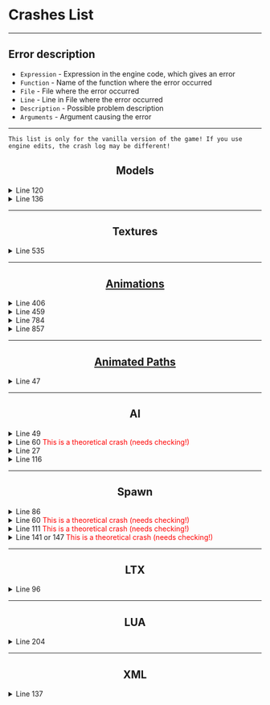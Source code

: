 # Crashes List

___

## Error description

- `Expression` - Expression in the engine code, which gives an error
- `Function` - Name of the function where the error occurred
- `File` - File where the error occurred
- `Line` - Line in File where the error occurred
- `Description` - Possible problem description
- `Arguments` - Argument causing the error

___

```admonish warning
This list is only for the vanilla version of the game! If you use engine edits, the crash log may be different!
```

## <center>Models</center>

<details>
    <summary>Line 120</summary>

```ini
[error]Expression    : \<no expression>
[error]Function      : CModelPool::Instance_Load
[error]File          : ..\xrRender\ModelPool.cpp
[error]Line          : 120
[error]Description   : fatal error
[error]Arguments     : Can't find model file ["path and file name"]
```

- Clarification: No [*.ogf](../main-folders-and-files/file-formats/models/ogf.md) model was found

- Error fixing:
  - Check that the model exists
  - Check that the paths to it are correct

</details>

<details>
    <summary>Line 136</summary>

```ini
[error]Expression    : 0
[error]Function      : attachable_hud_item::set_bone_visible
[error]File          : player_hud.cpp
[error]Line          : 136
[error]Description   : model ["path and file name"] has no bone ["bone name"]

```

- Clarification:

- Error fixing:

</details>

___

## <center>Textures</center>

<details>
    <summary>Line 535</summary>

```ini
[error]Expression    : D3DX11CreateTextureFromMemory ( HW.pDevice,S->pointer(),S->length(), &LoadInfo, 0, &pTexture2D, 0 )
[error]Function      : CRender::texture_load
[error]File          : ..\xrRenderDX10\dx10Texture.cpp
[error]Line          : 535
```

- Clarification:

- Error fixing:

</details>

___

## <center>[Animations](../main-folders-and-files/file-formats/animations/omf.md)</center>

<details>
    <summary>Line 406</summary>

```ini
[error]Expression    : \<no expression>
[error]Function      : CkinematicsAnimated::LL_PlayCycle
[error]File          : ..\xrRender\SkeletonAnimated.cpp
[error]Line          : 406
[error]Description   : fatal error
[error]Arguments     : ! MODEL: missing bone/wrong armature?: ["path and file name"]
```

- Clarification: Probably in the animation that is based on this skeleton there was no animation channel for a newly added or removed bone in the skeleton

- Error fixing:
  - Check the skeleton for bones that have been removed or added

</details>

<details>
    <summary>Line 459</summary>

```ini
[error]Expression    : M2.valid()
[error]Function      : attachable_hud_item::anim_play
[error]File          : player_hud.cpp
[error]Line          : 459
[error]Description   : model has no motion [idle]
[error]Arguments     : ["path and file name"]
```

- Clarification: No idle animation was found

- Error fixing:

</details>

<details>
    <summary>Line 784</summary>

```ini
[error]Expression    : \<no expression>
[error]Function      : CKinematicsAnimated::Load::<lambda_1d323dfa2c5eacee46e042904e528af6>::operator ()
[error]File          : ..\xrRender\SkeletonAnimated.cpp
[error]Line          : 784
[error]Description   : fatal error
[error]Arguments     : Can't find motion file ["path and file name"]
```

- Clarification: No [*.omf](../main-folders-and-files/file-formats/animations/omf.md) animation was found

- Error fixing:
  - Check that the animation exists
  - Check the correct paths to it in the Motions Reference of the model

</details>

<details>
    <summary>Line 857</summary>

```ini
[error]Expression    : m_Motions.size()
[error]Function      : CKinematicsAnimated::Load
[error]File          : ..\xrRender\SkeletonAnimated.cpp
[error]Line          : 857

section '(null)'
model 'path to model'
```

- Clarification:

- Error fixing:

</details>

___

## <center>[Animated Paths](../main-folders-and-files/file-formats/animations/anm.md)</center>

<details>
    <summary>Line 47</summary>

```ini
[error]Expression    : \<no expression>
[error]Function      : CObjectAnimator::LoadMotions
[error]File          : ObjectAnimator.cpp
[error]Line          : 47
[error]Description   : fatal error
[error]Arguments     : Can't find motion file ["path and file name"]
```

- Clarification: No [.anm](../main-folders-and-files/file-formats/animations/anm.md) file was found

- Error fixing:
  - Check that the animation exists
  - Check that the paths to it are correct

</details>

___

## <center>AI</center>

<details>
    <summary>Line 49</summary>

```ini
[error]Expression    : false
[error]Function      : CPatternFunction::vfLoadEF
[error]File          : ef_pattern.cpp
[error]Line          : 49
[error]Description   : assertion failed
```

- Clarification: No [*.efd](../main-folders-and-files/file-formats/ai/efd.md) file was found

- Error fixing:
  - Check that the [*.efd](../main-folders-and-files/file-formats/ai/efd.md) file exists

</details>

<details>
    <summary>Line 60 <font style="color: red">This is a theoretical crash (needs checking!)</font></summary>

```ini
[error]Expression    : false
[error]Function      : CPatternFunction::vfLoadEF
[error]File          : ef_pattern.cpp
[error]Line          : 60
[error]Description   : assertion failed
```

- Clarification: Not supported version of the [Evaluation Function Contructor](../modding-tools/modding-tools-ai/evaluation-function-constructor.md)

- Error fixing:
  - The [*.efd](../main-folders-and-files/file-formats/ai/efd.md) file must be generated with a supported version of the Evaluation Function Contructor

</details>

<details>
    <summary>Line 27</summary>

```ini
[error]Expression    : !NET.empty()
[error]Function      : CBaseMonster::net_Export
[error]File          : ai\Monsters\BaseMonster\base_monster_net.cpp
[error]Line          : 27
[error]Description   : assertion failed
```

- Clarification: Probably the wrong type of AI in the mutant configuration file

- Error fixing: ?

</details>

<details>
    <summary>Line 116</summary>

```ini
[error]Expression    : cross_table().header().level_guid() == level_graph().header().guid()
[error]Function      : CAI_Space::load
[error]File          : ai_space.cpp
[error]Line          : 116
[error]Description   : cross_table doesn't correspond to the AI-map
```

- Clarification:

- Error fixing:

</details>

___

## <center>Spawn</center>

<details>
    <summary>Line 86</summary>

```ini
[error]Expression    : FS.exist(file_name, "$game_spawn$", *m_spawn_name, ".spawn")
[error]Function      : CALifeSpawnRegistry::load
[error]File          : alife_spawn_registry.cpp
[error]Line          : 86
[error]Description   : Can't find spawn file:
[error]Arguments     : ["file name"]
```

- Clarification: No [*.spawn](../main-folders-and-files/file-formats/game-levels/spawn.md) file was found

- Error fixing:
  - Check that the [*.spawn](../main-folders-and-files/file-formats/game-levels/spawn.md) file exists

</details>

<details>
    <summary>Line 60 <font style="color: red">This is a theoretical crash (needs checking!)</font></summary>

```ini
[error]Expression    : R_ASSERT2(file_stream.find_chunk(SPAWN_CHUNK_DATA)
[error]Function      : CALifeSpawnRegistry::load
[error]File          : alife_spawn_registry.cpp
[error]Line          : 60
[error]Description   : Cannot find chunk SPAWN_CHUNK_DATA!
```

- Clarification: No chunk `SPAWN_CHUNK_DATA` was found in [*.spawn](../main-folders-and-files/file-formats/game-levels/spawn.md) file

- Error fixing:

</details>

<details>
    <summary>Line 111 <font style="color: red">This is a theoretical crash (needs checking!)</font></summary>

```ini
[error]Expression    : R_ASSERT2(!save_guid || (*save_guid == header().guid()) || ignore_save_incompatibility()
[error]Function      : CALifeSpawnRegistry::load
[error]File          : alife_spawn_registry.cpp
[error]Line          : 111
[error]Description   : Saved game doesn't correspond to the spawn : DELETE SAVED GAME!
```

- Clarification:

- Error fixing:

</details>

<details>
    <summary>Line 141 or 147 <font style="color: red">This is a theoretical crash (needs checking!)</font></summary>

```ini
[error]Expression    : R_ASSERT2(chunk, "Spawn version mismatch - REBUILD SPAWN!"); or R_ASSERT2(m_chunk, "Spawn version mismatch - REBUILD SPAWN!");
[error]Function      : CALifeSpawnRegistry::load
[error]File          : alife_spawn_registry.cpp
[error]Line          : 141 or 147
[error]Description   : Spawn version mismatch - REBUILD SPAWN!
```

- Clarification:

- Error fixing:

</details>

___

## <center>LTX</center>

<details>
    <summary>Line 96</summary>

```ini
[error]Expression    : FS.exist(fn, "$game_textures$", buf, ".ini")
[error]Function      : CGameFont::Initialize
[error]File          : GameFont.cpp
[error]Line          : 96
[error]Description   : ["path and ui_font_hud_01.ini"]
```

- Clarification: No ui_font_hud_01.ini file was found

- Error fixing:

</details>

___

## <center>LUA</center>

<details>
    <summary>Line 204</summary>

```ini
[error]Expression    : \<no expression>
[error]Function      : CScriptEngine::lua_pcall_failed
[error]File          : ..\xrServerEntities\script_engine.cpp
[error]Line          : 204
[error]Description   : fatal error
[error]Arguments     : LUA error: ...e.r anomaly/bin/..\gamedata\scripts\"script_name".script:62: bad argument #1 to 'pairs' (table expected, got nil)
```

- Clarification:

- Error fixing:

</details>

___

## <center>XML</center>

<details>
    <summary>Line 137</summary>

```ini
[error]Expression    : false
[error]Function      : CXml::Load
[error]File          : xrXMLParser.cpp
[error]Line          : 137
[error]Description   : XML file:text\rus\st_items_weapons.xml value: errDescr:Error reading end tag.
```

- Clarification:

- Error fixing:

</details>
